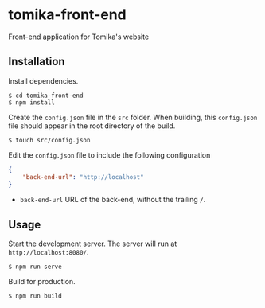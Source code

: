 # tomika-front-end
Front-end application for Tomika's website

## Installation
Install dependencies.
```
$ cd tomika-front-end
$ npm install
```
Create the `config.json` file in the `src` folder.
When building, this `config.json` file should appear in the root directory of the build.
```
$ touch src/config.json
```
Edit the `config.json` file to include the following configuration
```json
{
    "back-end-url": "http://localhost"
}
```
* `back-end-url` URL of the back-end, without the trailing `/`.
## Usage
Start the development server. The server will run at `http://localhost:8080/`.
```
$ npm run serve
```
Build for production.
```
$ npm run build
```
